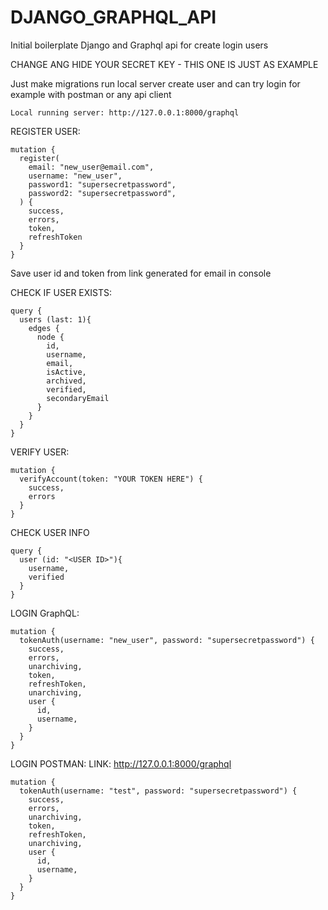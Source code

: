 # DJANGO_GRAPHQL_API
Initial boilerplate Django and Graphql api for create login users

CHANGE ANG HIDE YOUR SECRET KEY - THIS ONE IS JUST AS EXAMPLE

Just make migrations run local server create user and can try login for example with postman or any api client
```
Local running server: http://127.0.0.1:8000/graphql
```


REGISTER USER:
```
mutation {
  register(
    email: "new_user@email.com",
    username: "new_user",
    password1: "supersecretpassword",
    password2: "supersecretpassword",
  ) {
    success,
    errors,
    token,
    refreshToken
  }
}
```
Save user id and token from link generated for email in console

CHECK IF USER EXISTS:
```
query {
  users (last: 1){
    edges {
      node {
        id,
        username,
        email,
        isActive,
        archived,
        verified,
        secondaryEmail
      }
    }
  }
}
```
VERIFY USER:
```
mutation {
  verifyAccount(token: "YOUR TOKEN HERE") {
    success,
    errors
  }
}
```
CHECK USER INFO
```
query {
  user (id: "<USER ID>"){
    username,
    verified
  }
}
```
LOGIN GraphQL:
```
mutation {
  tokenAuth(username: "new_user", password: "supersecretpassword") {
    success,
    errors,
    unarchiving,
    token,
    refreshToken,
    unarchiving,
    user {
      id,
      username,
    }
  }
}
```
LOGIN POSTMAN: LINK: http://127.0.0.1:8000/graphql
```
mutation {
  tokenAuth(username: "test", password: "supersecretpassword") {
    success,
    errors,
    unarchiving,
    token,
    refreshToken,
    unarchiving,
    user {
      id,
      username,
    }
  }
}
```
